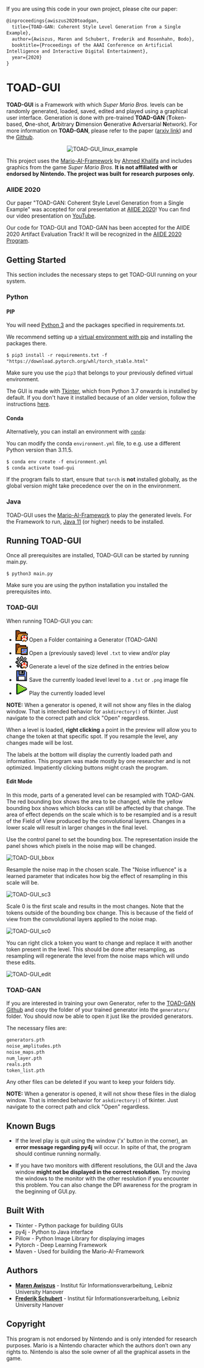 If you are using this code in your own project, please cite our paper:

```
@inproceedings{awiszus2020toadgan,
  title={TOAD-GAN: Coherent Style Level Generation from a Single Example},
  author={Awiszus, Maren and Schubert, Frederik and Rosenhahn, Bodo},
  booktitle={Proceedings of the AAAI Conference on Artificial Intelligence and Interactive Digital Entertainment},
  year={2020}
}
```

# TOAD-GUI

**TOAD-GUI** is a Framework with which _Super Mario Bros._ levels can be randomly generated, loaded, saved, edited and played using a graphical user interface.
Generation is done with pre-trained **TOAD-GAN** (**T**oken-based, **O**ne-shot, **A**rbitrary **D**imension **G**enerative **A**dversarial **N**etwork). 
For more information on **TOAD-GAN**, please refer to the paper ([arxiv link](https://arxiv.org/pdf/2008.01531.pdf)) and the [Github](https://github.com/Mawiszus/TOAD-GAN).

<p align="center">
<img alt="TOAD-GUI_linux_example" src="/icons/TOAD-GUI_example.gif">
</p>

This project uses the [Mario-AI-Framework](https://github.com/amidos2006/Mario-AI-Framework) by [Ahmed Khalifa](https://scholar.google.com/citations?user=DRcyg5kAAAAJ&hl=en) and includes graphics from the game _Super Mario Bros._ **It is not affiliated with or endorsed by Nintendo.
The project was built for research purposes only.**

### AIIDE 2020

Our paper "TOAD-GAN: Coherent Style Level Generation from a Single Example" was accepted for oral presentation at [AIIDE 2020](https://webdocs.cs.ualberta.ca/~santanad/aiide/index.html)!
You can find our video presentation on [YouTube](https://youtu.be/_bnAtIYVx-s).

Our code for TOAD-GUI and TOAD-GAN has been accepted for the AIIDE 2020 Artifact Evaluation Track! 
It will be recognized in the [AIIDE 2020 Program](https://webdocs.cs.ualberta.ca/~santanad/aiide/program.html).

## Getting Started

This section includes the necessary steps to get TOAD-GUI running on your system.

### Python

#### PIP

You will need [Python 3](https://www.python.org/downloads) and the packages specified in requirements.txt.

We recommend setting up a [virtual environment with pip](https://packaging.python.org/guides/installing-using-pip-and-virtual-environments/) and installing the packages there.

```
$ pip3 install -r requirements.txt -f "https://download.pytorch.org/whl/torch_stable.html"
```

Make sure you use the `pip3` that belongs to your previously defined virtual environment.

The GUI is made with [Tkinter](https://wiki.python.org/moin/TkInter), which from Python 3.7 onwards is installed by default.
If you don't have it installed because of an older version, follow the instructions [here](https://tkdocs.com/tutorial/install.html).

#### Conda

Alternatively, you can install an environment with [`conda`](https://docs.anaconda.com/free/anaconda/install/):

You can modify the conda `environment.yml` file, to e.g. use a different Python version than 3.11.5.

```
$ conda env create -f environment.yml
$ conda activate toad-gui
```

If the program fails to start, ensure that `torch` is **not** installed globally, as the global version might take precedence over the on in the environment.

### Java

TOAD-GUI uses the [Mario-AI-Framework](https://github.com/amidos2006/Mario-AI-Framework) to play the generated levels.
For the Framework to run, [Java 11](https://adoptopenjdk.net/releases.html) (or higher) needs to be installed.

## Running TOAD-GUI

Once all prerequisites are installed, TOAD-GUI can be started by running main.py.
```
$ python3 main.py
```
Make sure you are using the python installation you installed the prerequisites into.

### TOAD-GUI

When running TOAD-GUI you can:
* ![toad folder](icons/folder_toad.png) Open a Folder containing a Generator (TOAD-GAN)
* ![level folder](icons/folder_level.png) Open a (previously saved) level `.txt` to view and/or play
* ![gear toad](icons/gear_toad.png) Generate a level of the size defined in the entries below
* ![save button](icons/save_button.png) Save the currently loaded level level to a `.txt` or `.png` image file
* ![play button](icons/play_button.png) Play the currently loaded level

**NOTE:** When a generator is opened, it will not show any files in the dialog window. 
That is intended behavior for `askdirectory()` of tkinter. Just navigate to the correct path and click "Open" regardless.

When a level is loaded, **right clicking** a point in the preview will allow you to change the token at that specific spot.
If you resample the level, any changes made will be lost.

The labels at the bottom will display the currently loaded path and information. 
This program was made mostly by one researcher and is not optimized.
Impatiently clicking buttons might crash the program.

#### Edit Mode
In this mode, parts of a generated level can be resampled with TOAD-GAN. 
The red bounding box shows the area to be changed, while the yellow bounding box shows which blocks can still be affected by that change.
The area of effect depends on the scale which is to be resampled and is a result of the Field of View produced by the convolutional layers.
Changes in a lower scale will result in larger changes in the final level.

Use the control panel to set the bounding box. The representation inside the panel shows which pixels in the noise map will be changed.

![TOAD-GUI_bbox](icons/TOAD-GUI_crop.gif)

Resample the noise map in the chosen scale. The "Noise influence" is a learned parameter that indicates how big the effect of resampling in this scale will be.

![TOAD-GUI_sc3](icons/TOAD-GUI_resample_sc3.gif)

Scale 0 is the first scale and results in the most changes. Note that the tokens outside of the bounding box change. 
This is because of the field of view from the convolutional layers applied to the noise map.

![TOAD-GUI_sc0](icons/TOAD-GUI_resample_sc0.gif)

You can right click a token you want to change and replace it with another token present in the level.
This should be done after resampling, as resampling will regenerate the level from the noise maps which will undo these edits.

![TOAD-GUI_edit](icons/TOAD-GUI_rightclick.gif)

### TOAD-GAN

If you are interested in training your own Generator, refer to the [TOAD-GAN Github](https://github.com/Mawiszus/TOAD-GAN) and copy the folder of your trained generator into the `generators/` folder.
You should now be able to open it just like the provided generators.

The necessary files are:
```
generators.pth
noise_amplitudes.pth
noise_maps.pth
num_layer.pth
reals.pth
token_list.pth
```
Any other files can be deleted if you want to keep your folders tidy.

**NOTE:** When a generator is opened, it will not show these files in the dialog window. 
That is intended behavior for `askdirectory()` of tkinter. Just navigate to the correct path and click "Open" regardless.


## Known Bugs

* If the level play is quit using the window ('x' button in the corner), an **error message regarding py4j** will occur.
In spite of that, the program should continue running normally.


* If you have two monitors with different resolutions, the GUI and the Java window **might not be displayed in the correct resolution**.
Try moving the windows to the monitor with the other resolution if you encounter this problem.
You can also change the DPI awareness for the program in the beginning of GUI.py.

## Built With

* Tkinter - Python package for building GUIs
* py4j - Python to Java interface
* Pillow - Python Image Library for displaying images
* Pytorch - Deep Learning Framework
* Maven - Used for building the Mario-AI-Framework

## Authors

* **[Maren Awiszus](https://www.tnt.uni-hannover.de/de/staff/awiszus/)** - Institut für Informationsverarbeitung, Leibniz University Hanover
* **[Frederik Schubert](https://www.tnt.uni-hannover.de/de/staff/schubert/)** - Institut für Informationsverarbeitung, Leibniz University Hanover

## Copyright

This program is not endorsed by Nintendo and is only intended for research purposes. 
Mario is a Nintendo character which the authors don’t own any rights to. 
Nintendo is also the sole owner of all the graphical assets in the game.

